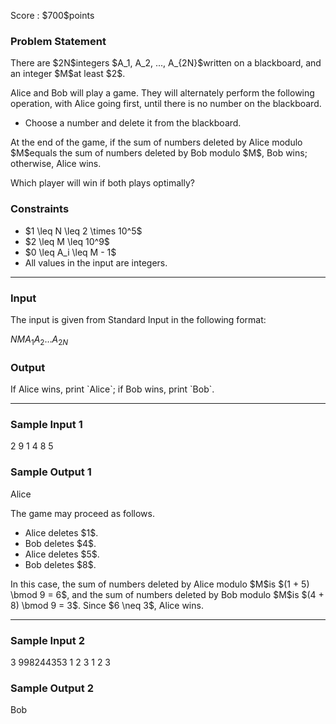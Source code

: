 
<div>

<span>

<span>

<p>
Score : $700$points
</p>

<div>

<section>

### **Problem Statement**

<p>
There are $2N$integers $A_1, A_2, ..., A_{2N}$written on a blackboard, and an integer $M$at least $2$.

Alice and Bob will play a game.
They will alternately perform the following operation, with Alice going first, until there is no number on the blackboard.
</p>

<ul>

<li>
Choose a number and delete it from the blackboard.
</li>

</ul>

<p>
At the end of the game, if the sum of numbers deleted by Alice modulo $M$equals the sum of numbers deleted by Bob modulo $M$, Bob wins; otherwise, Alice wins.

Which player will win if both plays optimally?
</p>

</section>

</div>

<div>

<section>

### **Constraints**

<ul>

<li>
$1 \leq N \leq 2 \times 10^5$
</li>

<li>
$2 \leq M \leq 10^9$
</li>

<li>
$0 \leq A_i \leq M - 1$
</li>

<li>
All values in the input are integers.
</li>

</ul>

</section>

</div>

---

<div>

<div>

<section>

### **Input**

<p>
The input is given from Standard Input in the following format:
</p>

<div>

$N$$M$$A_1$$A_2$$\dots$$A_{2N}$
</div>

</section>

</div>

<div>

<section>

### **Output**

<p>
If Alice wins, print `Alice`; if Bob wins, print `Bob`.
</p>

</section>

</div>

</div>

---

<div>

<section>

### **Sample Input 1**

<div>

2 9
1 4 8 5

</div>

</section>

</div>

<div>

<section>

### **Sample Output 1**

<div>

Alice

</div>

<p>
The game may proceed as follows.
</p>

<ul>

<li>
Alice deletes $1$.
</li>

<li>
Bob deletes $4$.
</li>

<li>
Alice deletes $5$.
</li>

<li>
Bob deletes $8$.
</li>

</ul>

<p>
In this case, the sum of numbers deleted by Alice modulo $M$is $(1 + 5) \bmod 9 = 6$, and the sum of numbers deleted by Bob modulo $M$is $(4 + 8) \bmod 9 = 3$. Since $6 \neq 3$, Alice wins.
</p>

</section>

</div>

---

<div>

<section>

### **Sample Input 2**

<div>

3 998244353
1 2 3 1 2 3

</div>

</section>

</div>

<div>

<section>

### **Sample Output 2**

<div>

Bob

</div>

</section>

</div>

</span>

</span>

</div>
